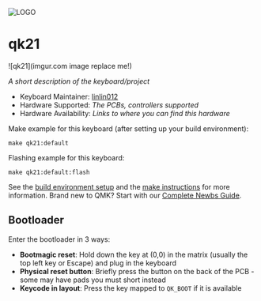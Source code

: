 ![LOGO](https://github.com/linlin012/qmk_firmware/blob/master/keyboards/onepiece/qk21/logo-JZ.png)
# qk21

![qk21](imgur.com image replace me!)

*A short description of the keyboard/project*

* Keyboard Maintainer: [linlin012](https://github.com/linlin012)
* Hardware Supported: *The PCBs, controllers supported*
* Hardware Availability: *Links to where you can find this hardware*

Make example for this keyboard (after setting up your build environment):

    make qk21:default

Flashing example for this keyboard:

    make qk21:default:flash

See the [build environment setup](https://docs.qmk.fm/#/getting_started_build_tools) and the [make instructions](https://docs.qmk.fm/#/getting_started_make_guide) for more information. Brand new to QMK? Start with our [Complete Newbs Guide](https://docs.qmk.fm/#/newbs).

## Bootloader

Enter the bootloader in 3 ways:

* **Bootmagic reset**: Hold down the key at (0,0) in the matrix (usually the top left key or Escape) and plug in the keyboard
* **Physical reset button**: Briefly press the button on the back of the PCB - some may have pads you must short instead
* **Keycode in layout**: Press the key mapped to `QK_BOOT` if it is available
